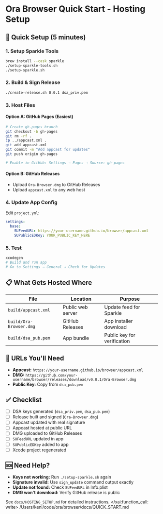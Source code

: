# Ora Browser Quick Start - Hosting Setup

## 🚀 Quick Setup (5 minutes)

### 1. Setup Sparkle Tools
```bash
brew install --cask sparkle
./setup-sparkle-tools.sh
./setup-sparkle.sh
```

### 2. Build & Sign Release
```bash
./create-release.sh 0.0.1 dsa_priv.pem
```

### 3. Host Files

#### Option A: GitHub Pages (Easiest)
```bash
# Create gh-pages branch
git checkout -b gh-pages
git rm -rf .
cp ../appcast.xml .
git add appcast.xml
git commit -m "Add appcast for updates"
git push origin gh-pages

# Enable in GitHub: Settings → Pages → Source: gh-pages
```

#### Option B: GitHub Releases
- Upload `Ora-Browser.dmg` to GitHub Releases
- Upload `appcast.xml` to any web host

### 4. Update App Config
Edit `project.yml`:
```yaml
settings:
  base:
    SUFeedURL: https://your-username.github.io/browser/appcast.xml
    SUPublicEDKey: YOUR_PUBLIC_KEY_HERE
```

### 5. Test
```bash
xcodegen
# Build and run app
# Go to Settings → General → Check for Updates
```

## 📋 What Gets Hosted Where

| File | Location | Purpose |
|------|----------|---------|
| `build/appcast.xml` | Public web server | Update feed for Sparkle |
| `build/Ora-Browser.dmg` | GitHub Releases | App installer download |
| `build/dsa_pub.pem` | App bundle | Public key for verification |

## 🔗 URLs You'll Need

- **Appcast:** `https://your-username.github.io/browser/appcast.xml`
- **DMG:** `https://github.com/your-username/browser/releases/download/v0.0.1/Ora-Browser.dmg`
- **Public Key:** Copy from `dsa_pub.pem`

## ✅ Checklist

- [ ] DSA keys generated (`dsa_priv.pem`, `dsa_pub.pem`)
- [ ] Release built and signed (`Ora-Browser.dmg`)
- [ ] Appcast updated with real signature
- [ ] Appcast hosted at public URL
- [ ] DMG uploaded to GitHub Releases
- [ ] `SUFeedURL` updated in app
- [ ] `SUPublicEDKey` added to app
- [ ] Xcode project regenerated

## 🆘 Need Help?

- **Keys not working:** Run `./setup-sparkle.sh` again
- **Signature invalid:** Use `sign_update` command output exactly
- **Update not found:** Check `SUFeedURL` in Info.plist
- **DMG won't download:** Verify GitHub release is public

See `docs/HOSTING_SETUP.md` for detailed instructions.</content>
</xai:function_call: write>
<parameter name="filePath">/Users/keni/code/ora/browser/docs/QUICK_START.md